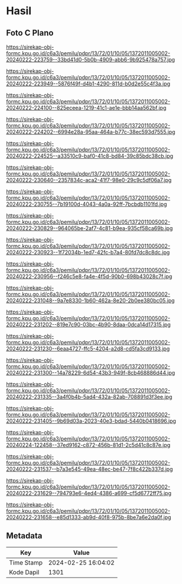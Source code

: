 # Hasil

## Foto C Plano

https://sirekap-obj-formc.kpu.go.id/c6a3/pemilu/pdpr/13/72/01/10/05/1372011005002-20240222-223759--33bd41d0-5b0b-4909-abb6-9b925478a757.jpg

https://sirekap-obj-formc.kpu.go.id/c6a3/pemilu/pdpr/13/72/01/10/05/1372011005002-20240222-223949--5876f49f-d4b1-4290-811d-b0d2e55c4f3a.jpg

https://sirekap-obj-formc.kpu.go.id/c6a3/pemilu/pdpr/13/72/01/10/05/1372011005002-20240222-224100--825eceea-1219-41c1-ae1e-bbb14aa562bf.jpg

https://sirekap-obj-formc.kpu.go.id/c6a3/pemilu/pdpr/13/72/01/10/05/1372011005002-20240222-224202--6994e28a-95aa-464a-b77c-38ec593d7555.jpg

https://sirekap-obj-formc.kpu.go.id/c6a3/pemilu/pdpr/13/72/01/10/05/1372011005002-20240222-224525--a33510c9-baf0-41c8-bd84-39c85bdc38cb.jpg

https://sirekap-obj-formc.kpu.go.id/c6a3/pemilu/pdpr/13/72/01/10/05/1372011005002-20240222-230640--2357834c-aca2-41f7-98e0-29c9c5df06a7.jpg

https://sirekap-obj-formc.kpu.go.id/c6a3/pemilu/pdpr/13/72/01/10/05/1372011005002-20240222-230755--7b19100d-4043-4a0a-92ff-7bcbdb1101fd.jpg

https://sirekap-obj-formc.kpu.go.id/c6a3/pemilu/pdpr/13/72/01/10/05/1372011005002-20240222-230829--964065be-2af7-4c81-b9ea-935cf58ca69b.jpg

https://sirekap-obj-formc.kpu.go.id/c6a3/pemilu/pdpr/13/72/01/10/05/1372011005002-20240222-230923--1f72034b-1ed7-42fc-b7a4-80fd7dc8c8dc.jpg

https://sirekap-obj-formc.kpu.go.id/c6a3/pemilu/pdpr/13/72/01/10/05/1372011005002-20240222-230956--f246c5e8-fa4e-4f5d-90b0-698b43028c7f.jpg

https://sirekap-obj-formc.kpu.go.id/c6a3/pemilu/pdpr/13/72/01/10/05/1372011005002-20240222-231048--9a7e8330-1b60-462a-8e20-2b0ee380bc05.jpg

https://sirekap-obj-formc.kpu.go.id/c6a3/pemilu/pdpr/13/72/01/10/05/1372011005002-20240222-231202--819e7c90-03bc-4b90-8daa-0dca14d17315.jpg

https://sirekap-obj-formc.kpu.go.id/c6a3/pemilu/pdpr/13/72/01/10/05/1372011005002-20240222-231230--6eaa4727-ffc5-4204-a2d8-cd5fa3cd9133.jpg

https://sirekap-obj-formc.kpu.go.id/c6a3/pemilu/pdpr/13/72/01/10/05/1372011005002-20240222-231300--14a78229-6d54-43b3-949f-8cb468886d44.jpg

https://sirekap-obj-formc.kpu.go.id/c6a3/pemilu/pdpr/13/72/01/10/05/1372011005002-20240222-231335--3a4f0b4b-5ad4-432a-82ab-708891d3f3ee.jpg

https://sirekap-obj-formc.kpu.go.id/c6a3/pemilu/pdpr/13/72/01/10/05/1372011005002-20240222-231405--9b69d03a-2023-40e3-bdad-5440b0418696.jpg

https://sirekap-obj-formc.kpu.go.id/c6a3/pemilu/pdpr/13/72/01/10/05/1372011005002-20240224-122458--37ed9162-c872-456b-81d1-2c5d41c8c87e.jpg

https://sirekap-obj-formc.kpu.go.id/c6a3/pemilu/pdpr/13/72/01/10/05/1372011005002-20240222-231537--b7a3e545-49ea-48ec-be47-7f8c422b337d.jpg

https://sirekap-obj-formc.kpu.go.id/c6a3/pemilu/pdpr/13/72/01/10/05/1372011005002-20240222-231629--794793e6-4ed4-4386-a699-cf5d6772ff75.jpg

https://sirekap-obj-formc.kpu.go.id/c6a3/pemilu/pdpr/13/72/01/10/05/1372011005002-20240222-231658--e85d1333-ab9d-40f8-975b-8be7a6e2da0f.jpg


## Metadata

| Key        | Value               |
| ---------- | ------------------- |
| Time Stamp | 2024-02-25 16:04:02 |
| Kode Dapil | 1301                |



